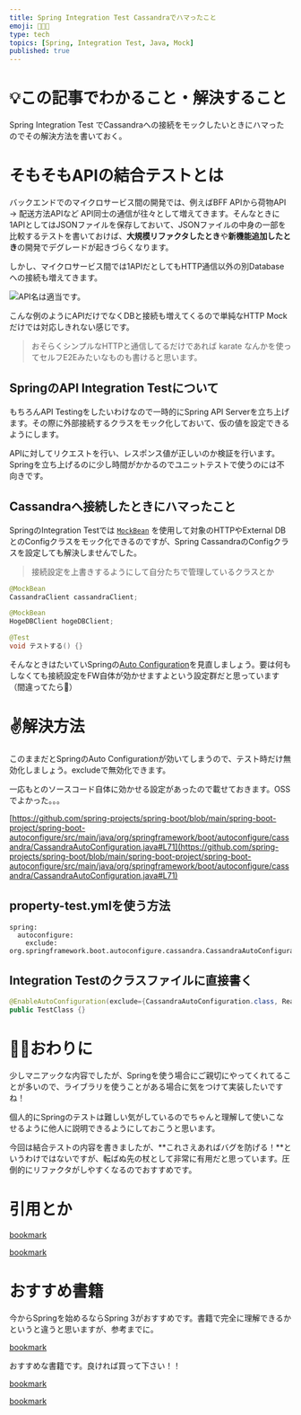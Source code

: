 ```yaml
---
title: Spring Integration Test Cassandraでハマったこと
emoji: 🧑🏻‍💻
type: tech
topics: [Spring, Integration Test, Java, Mock]
published: true
---
```



# 💡この記事でわかること・解決すること


Spring Integration Test でCassandraへの接続をモックしたいときにハマったのでその解決方法を書いておく。


# そもそもAPIの結合テストとは


バックエンドでのマイクロサービス間の開発では、例えばBFF APIから荷物API → 配送方法APIなど API同士の通信が往々として増えてきます。そんなときに1APIとしてはJSONファイルを保存しておいて、JSONファイルの中身の一部を比較するテストを書いておけば、**大規模リファクタしたとき**や**新機能追加したとき**の開発でデグレードが起きづらくなります。


しかし、マイクロサービス間では1APIだとしてもHTTP通信以外の別Databaseへの接続も増えてきます。


![API名は適当です。](https://prod-files-secure.s3.us-west-2.amazonaws.com/9e336906-7501-43c0-b5aa-de1ca211a16c/93524988-7edd-47e5-9cf7-c49ead5d13ed/Untitled.png?X-Amz-Algorithm=AWS4-HMAC-SHA256&X-Amz-Content-Sha256=UNSIGNED-PAYLOAD&X-Amz-Credential=ASIAZI2LB466UYRLELUC%2F20250203%2Fus-west-2%2Fs3%2Faws4_request&X-Amz-Date=20250203T150549Z&X-Amz-Expires=3600&X-Amz-Security-Token=IQoJb3JpZ2luX2VjEP7%2F%2F%2F%2F%2F%2F%2F%2F%2F%2FwEaCXVzLXdlc3QtMiJIMEYCIQDzFBlFglhK12940qQM2reEb9dRQZblsXVAr0t1ndkM%2FgIhAMxKOheZ0SJ66V5DrmwDoUeXq%2FW7O9zQltCCLpvWVJi7Kv8DCBcQABoMNjM3NDIzMTgzODA1IgwNGUfOIWVcaPWQQgsq3ANa6cjnBV0gNIBbMWp5bUVfFYVpQjlscpOjO0diIgqz4fse36kl8QETgV06lj%2FwwcNmIeSbhUC16dh8h9%2FSTMWUif1D9qizTRHcIOtDYXuAQYCy0vQoP0rgow7cmSI%2BJ0PiaoN4%2FIXEMhKmRby5Z81fVYSABpBHTzsfSJ7OXsls9yxHHkUWaIDe1RTERC7zQPJ%2BTrMAZuy%2F1bmq2t3%2FL1zyZCIpgOy4Sqnn3W74EQngTZdp6DAZ64SiIjPClaxxPuokQ%2B1pjFa5QPNs7fGrnxGYsH%2B0eW1CglsoMcaeRRdME%2FybCZpN47JhWFE%2BhKWMUjKUyJmzqkDzIPymA7A3Ojf5W0ZtBTFp5h1oZNIZNb1LB3Tm4CVnUO%2FzQWevGbgrZu0%2F9QAgUwmKa9sdCASAjFaIch3BxZzyTQda7zL1Xj2FuOW0rmdsZvwGLVk3I8NxsUFIaRLcczAFZwPr8OmVc1znQwWmtOQEAQs7wRcB46%2Bty2Lq7dJsO7BHwDW7diNQLOEZqxaKyrHnbtQcUOq74KQywnyVqB2jDOPrYEtySi1%2BYXwAco8a%2F5bYb%2BcApR7%2Bj%2FocQtIhYYBoCIf6KDJjf6JfsJSvjWE16SU3VX2jbCp9dnJGwSOqDrLXUB27vjCfj4O9BjqkAb0AFps0pjB1yG9nZ%2B7kgKiGqZBlJre1fgt3lXkfRmnAe41hktOFDJyTGIzb16Feo%2BRSUYactqu3YjSVY%2B%2B64jqakO6HwOTdBrsKZtCiKi46pEaUOfAcr62f9c82TqRsdOCRAO9hNlXFe9BV7jh1UtSB50FQqnbV8xA%2FsBj81jorWpWhc2f0OrWAjGs63JmwuH00pcySIE9qoSEBwf1lI3s3Fa4y&X-Amz-Signature=bfa25c0f08f695378b1368dba8458fef243d1ff548dd1e92134ad99efb5da907&X-Amz-SignedHeaders=host&x-id=GetObject)


こんな例のようにAPIだけでなくDBと接続も増えてくるので単純なHTTP Mockだけでは対応しきれない感じです。

> おそらくシンプルなHTTPと通信してるだけであれば karate なんかを使ってセルフE2Eみたいなものも書けると思います。

## SpringのAPI Integration Testについて


もちろんAPI Testingをしたいわけなので一時的にSpring API Serverを立ち上げます。その際に外部接続するクラスをモック化しておいて、仮の値を設定できるようにします。


APIに対してリクエストを行い、レスポンス値が正しいのか検証を行います。Springを立ち上げるのに少し時間がかかるのでユニットテストで使うのには不向きです。


## Cassandraへ接続したときにハマったこと


SpringのIntegration Testでは [`MockBean`](https://dawaan.com/mockbean-vs-mock/) を使用して対象のHTTPやExternal DBとのConfigクラスをモック化できるのですが、Spring CassandraのConfigクラスを設定しても解決しませんでした。

> 接続設定を上書きするようにして自分たちで管理しているクラスとか

```java
@MockBean
CassandraClient cassandraClient;

@MockBean
HogeDBClient hogeDBClient;

@Test
void テストする() {}
```


そんなときはたいていSpringの[Auto Configuration](https://qiita.com/kazuki43zoo/items/8645d9765edd11c6f1dd)を見直しましょう。要は何もしなくても接続設定をFW自体が効かせますよという設定群だと思っています（間違ってたら🙏）


# ✌️解決方法


このままだとSpringのAuto Configurationが効いてしまうので、テスト時だけ無効化しましょう。excludeで無効化できます。


一応もとのソースコード自体に効かせる設定があったので載せておきます。OSSでよかった。。。


[https://github.com/spring-projects/spring-boot/blob/main/spring-boot-project/spring-boot-autoconfigure/src/main/java/org/springframework/boot/autoconfigure/cassandra/CassandraAutoConfiguration.java#L71](https://github.com/spring-projects/spring-boot/blob/main/spring-boot-project/spring-boot-autoconfigure/src/main/java/org/springframework/boot/autoconfigure/cassandra/CassandraAutoConfiguration.java#L71)


## property-test.ymlを使う方法


```text
spring:
  autoconfigure:
    exclude: org.springframework.boot.autoconfigure.cassandra.CassandraAutoConfiguration
```


## Integration Testのクラスファイルに直接書く


```java
@EnableAutoConfiguration(exclude={CassandraAutoConfiguration.class, ReactiveCassandraConfig.class})
public TestClass {}
```


# 🏌️‍♂️おわりに


少しマニアックな内容でしたが、Springを使う場合にご親切にやってくれてることが多いので、ライブラリを使うことがある場合に気をつけて実装したいですね！


個人的にSpringのテストは難しい気がしているのでちゃんと理解して使いこなせるように他人に説明できるようにしておこうと思います。


今回は結合テストの内容を書きましたが、**これさえあればバグを防げる！**というわけではないですが、転ばぬ先の杖として非常に有用だと思っています。圧倒的にリファクタがしやすくなるのでおすすめです。


# 引用とか


[bookmark](https://spring.pleiades.io/spring-boot/docs/2.1.4.RELEASE/reference/html/using-boot-auto-configuration.html#:~:text=%E4%B8%8D%E8%A6%81%E3%81%AA%E7%89%B9%E5%AE%9A%E3%81%AE%E8%87%AA%E5%8B%95%E6%A7%8B%E6%88%90%E3%82%AF%E3%83%A9%E3%82%B9%E3%81%8C%E9%81%A9%E7%94%A8%E3%81%95%E3%82%8C%E3%81%A6%E3%81%84%E3%82%8B%E5%A0%B4%E5%90%88%E3%81%AF%E3%80%81%E6%AC%A1%E3%81%AE%E4%BE%8B%E3%81%AB%E7%A4%BA%E3%81%99%E3%82%88%E3%81%86%E3%81%AB%E3%80%81%40EnableAutoConfiguration%C2%A0%E3%81%AE%20exclude%20%E5%B1%9E%E6%80%A7%E3%82%92%E4%BD%BF%E7%94%A8%E3%81%97%E3%81%A6%E7%84%A1%E5%8A%B9%E3%81%AB%E3%81%99%E3%82%8B%E3%81%93%E3%81%A8%E3%81%8C%E3%81%A7%E3%81%8D%E3%81%BE%E3%81%99%E3%80%82)


[bookmark](https://github.com/spring-projects/spring-boot/blob/main/spring-boot-project/spring-boot-autoconfigure/src/main/java/org/springframework/boot/autoconfigure/cassandra/CassandraAutoConfiguration.java#L71)


# おすすめ書籍


今からSpringを始めるならSpring 3がおすすめです。書籍で完全に理解できるかというと違うと思いますが、参考までに。


[bookmark](https://amzn.to/3WXqhzq)


おすすめな書籍です。良ければ買って下さい！！


[bookmark](https://amzn.to/3YjUqtO)


[bookmark](https://amzn.to/3kZ9TkK)

